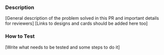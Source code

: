 ### Description
[General description of the problem solved in this PR and important details for reviewers]
[Links to designs and cards should be added here too]

### How to Test
[Write what needs to be tested and some steps to do it]
